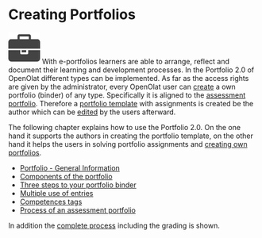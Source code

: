 # Creating Portfolios

![](assets/portfolio_434343_64.png) With
e-portfolios learners are able to arrange, reflect and document their learning
and development processes. In the Portfolio 2.0 of OpenOlat different types
can be implemented. As far as the access rights are given by the
administrator, every OpenOlat user can
[create](Three_steps_to_your_portfolio_binder.md) a own portfolio (binder)
of any type. Specifically it is aligned to the [assessment
portfolio](Process_of_an_assessment_portfolio.md). Therefore a [portfolio
template](Portfolio_template_Creation.md) with assignments is
created be the author which can be
[edited](Portfolio_template_Administration_and_editing.md) by the
users afterward.

The following chapter explains how to use the Portfolio 2.0. On the one hand
it supports the authors in creating the portfolio template, on the other hand
it helps the users in solving portfolio assignments and [creating own
portfolios](Three_steps_to_your_portfolio_binder.md).

  * [Portfolio - General Information](Portfolio_-_General_Information.md)
  * [Components of the portfolio](Components_of_the_portfolio.md)
  * [Three steps to your portfolio binder](Three_steps_to_your_portfolio_binder.md)
  * [Multiple use of entries](Multiple_use_of_entries.md)
  * [Competences tags](Competences_tags.md)
  * [Process of an assessment portfolio](Process_of_an_assessment_portfolio.md)

In addition the [complete process](Process_of_an_assessment_portfolio.md)
including the grading is shown.

  

